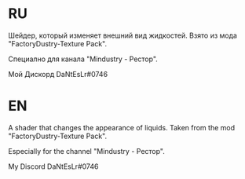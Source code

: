 # RU
 Шейдер, который изменяет внешний вид жидкостей. Взято из мода "FactoryDustry-Texture Pack". 
 
 Специално для канала "Mindustry - Рестор". 
 
 Мой Дискорд DaNtEsLr#0746

# EN
 A shader that changes the appearance of liquids. Taken from the mod "FactoryDustry-Texture Pack". 
 
Especially for the channel "Mindustry - Рестор".
 
 My Discord DaNtEsLr#0746
